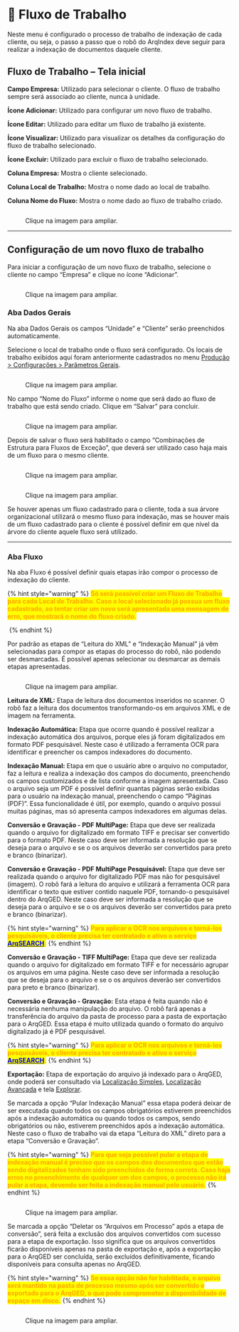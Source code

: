 # 🔹 Fluxo de Trabalho

Neste menu é configurado o processo de trabalho de indexação de cada cliente, ou seja, o passo a passo que o robô do ArqIndex deve seguir para realizar a indexação de documentos daquele cliente. &#x20;

## Fluxo de Trabalho – Tela inicial&#x20;

**Campo Empresa:** Utilizado para selecionar o cliente. O fluxo de trabalho sempre será associado ao cliente, nunca à unidade.&#x20;

**Ícone Adicionar:** Utilizado para configurar um novo fluxo de trabalho.&#x20;

**Ícone Editar:** Utilizado para editar um fluxo de trabalho já existente.&#x20;

**Ícone Visualizar:** Utilizado para visualizar os detalhes da configuração do fluxo de trabalho selecionado.   &#x20;

**Ícone Excluir:** Utilizado para excluir o fluxo de trabalho selecionado.&#x20;

**Coluna Empresa:** Mostra o cliente selecionado.&#x20;

**Coluna Local de Trabalho:** Mostra o nome dado ao local de trabalho.&#x20;

**Coluna Nome do Fluxo:** Mostra o nome dado ao fluxo de trabalho criado.&#x20;

<figure><img src="../../.gitbook/assets/conf07.png" alt=""><figcaption><p>Clique na imagem para ampliar.</p></figcaption></figure>

***

## &#x20;Configuração de um novo fluxo de trabalho&#x20;

Para iniciar a configuração de um novo fluxo de trabalho, selecione o cliente no campo “Empresa” e clique no ícone “Adicionar”.&#x20;

<figure><img src="../../.gitbook/assets/conf08.png" alt=""><figcaption><p>Clique na imagem para ampliar.</p></figcaption></figure>

### Aba Dados Gerais&#x20;

Na aba Dados Gerais os campos “Unidade” e “Cliente” serão preenchidos automaticamente.&#x20;

Selecione o local de trabalho onde o fluxo será configurado. Os locais de trabalho exibidos aqui foram anteriormente cadastrados no menu [Produção > Configurações > Parâmetros Gerais](parametros-gerais.md).  &#x20;

<figure><img src="../../.gitbook/assets/conf09.png" alt=""><figcaption><p>Clique na imagem para ampliar.</p></figcaption></figure>

No campo “Nome do Fluxo” informe o nome que será dado ao fluxo de trabalho que está sendo criado. Clique em “Salvar” para concluir.&#x20;

<figure><img src="../../.gitbook/assets/conf10.png" alt=""><figcaption><p>Clique na imagem para ampliar.</p></figcaption></figure>

Depois de salvar o fluxo será habilitado o campo “Combinações de Estrutura para Fluxos de Exceção”, que deverá ser utilizado caso haja mais de um fluxo para o mesmo cliente. &#x20;

<figure><img src="../../.gitbook/assets/conf11.png" alt=""><figcaption><p>Clique na imagem para ampliar.</p></figcaption></figure>

<figure><img src="../../.gitbook/assets/conf12.png" alt=""><figcaption><p>Clique na imagem para ampliar.</p></figcaption></figure>

Se houver apenas um fluxo cadastrado para o cliente, toda a sua árvore organizacional utilizará o mesmo fluxo para indexação, mas se houver mais de um fluxo cadastrado para o cliente é possível definir em que nível da árvore do cliente aquele fluxo será utilizado. &#x20;

***

### &#x20;Aba Fluxo&#x20;

Na aba Fluxo é possível definir quais etapas irão compor o processo de indexação do cliente.  &#x20;

{% hint style="warning" %}
<mark style="color:orange;">**Só será possível criar um Fluxo de Trabalho para cada Local de Trabalho. Caso o local selecionado já possua um fluxo cadastrado, ao tentar criar um novo será apresentada uma mensagem de erro, que mostrará o nome do fluxo criado.**</mark>&#x20;

<img src="../../.gitbook/assets/conf14.png" alt="" data-size="original">
{% endhint %}

Por padrão as etapas de “Leitura do XML” e “Indexação Manual” já vêm selecionadas para compor as etapas do processo do robô, não podendo ser desmarcadas. É possível apenas selecionar ou desmarcar as demais etapas apresentadas.   &#x20;

<figure><img src="../../.gitbook/assets/conf13.png" alt=""><figcaption><p>Clique na imagem para ampliar.</p></figcaption></figure>

**Leitura de XML:** Etapa de leitura dos documentos inseridos no scanner. O robô faz a leitura dos documentos transformando-os em arquivos XML e de imagem na ferramenta.&#x20;

**Indexação Automática:** Etapa que ocorre quando é possível realizar a indexação automática dos arquivos, porque eles já foram digitalizados em formato PDF pesquisável. Neste caso é utilizado a ferramenta OCR para identificar e preencher os campos indexadores do documento. &#x20;

**Indexação Manual:** Etapa em que o usuário abre o arquivo no computador, faz a leitura e realiza a indexação dos campos do documento, preenchendo os campos customizados e de lista conforme a imagem apresentada. Caso o arquivo seja um PDF é possível definir quantas páginas serão exibidas para o usuário na indexação manual, preenchendo o campo “Páginas (PDF)”. Essa funcionalidade é útil, por exemplo, quando o arquivo possui muitas páginas, mas só apresenta campos indexadores em algumas delas.&#x20;

**Conversão e Gravação - PDF MultiPage:** Etapa que deve ser realizada quando o arquivo for digitalizado em formato TIFF e precisar ser convertido para o formato PDF. Neste caso deve ser informada a resolução que se deseja para o arquivo e se o os arquivos deverão ser convertidos para preto e branco (binarizar). &#x20;

**Conversão e Gravação - PDF MultiPage Pesquisável:** Etapa que deve ser realizada quando o arquivo for digitalizado PDF mas não for pesquisável (imagem). O robô fará a leitura do arquivo e utilizará a ferramenta OCR para identificar o texto que estiver contido naquele PDF, tornando-o pesquisável dentro do ArqGED. Neste caso deve ser informada a resolução que se deseja para o arquivo e se o os arquivos deverão ser convertidos para preto e branco (binarizar). &#x20;

{% hint style="warning" %}
<mark style="color:orange;">**Para aplicar o OCR nos arquivos e torná-los pesquisáveis, o cliente precisa ter contratado e ativo o serviço**</mark> [<mark style="color:blue;">**ArqSEARCH**</mark>](../../cliente/contratos/aba-servico/regras-de-faturamento-por-tipo-de-servico.md#arqsearch)<mark style="color:orange;">**.**</mark> &#x20;
{% endhint %}

**Conversão e Gravação - TIFF MultiPage:** Etapa que deve ser realizada quando o arquivo for digitalizado em formato TIFF e for necessário agrupar os arquivos em uma página. Neste caso deve ser informada a resolução que se deseja para o arquivo e se o os arquivos deverão ser convertidos para preto e branco (binarizar).&#x20;

**Conversão e Gravação - Gravação:** Esta etapa é feita quando não é necessária nenhuma manipulação do arquivo. O robô fará apenas a transferência do arquivo da pasta de processo para a pasta de exportação para o ArqGED. Essa etapa é muito utilizada quando o formato do arquivo digitalizado já é PDF pesquisável. &#x20;

{% hint style="warning" %}
<mark style="color:orange;">**Para aplicar o OCR nos arquivos e torná-los pesquisáveis, o cliente precisa ter contratado e ativo o serviço**</mark> [<mark style="color:blue;">**ArqSEARCH**</mark>](../../cliente/contratos/aba-servico/regras-de-faturamento-por-tipo-de-servico.md#arqsearch)<mark style="color:orange;">**.**</mark> &#x20;
{% endhint %}

**Exportação:** Etapa de exportação do arquivo já indexado para o ArqGED, onde poderá ser consultado via [Localização Simples](../../documento/localizacao-simples.md), [Localização Avançada](../../documento/localizacao-avancada.md) e tela [Explorar](../../documento/explorar/).&#x20;

Se marcada a opção “Pular Indexação Manual” essa etapa poderá deixar de ser executada quando todos os campos obrigatórios estiverem preenchidos após a indexação automática ou quando todos os campos, sendo obrigatórios ou não, estiverem preenchidos após a indexação automática. Neste caso o fluxo de trabalho vai da etapa “Leitura do XML” direto para a etapa “Conversão e Gravação”. &#x20;

{% hint style="warning" %}
<mark style="color:orange;">**Para que seja possível pular a etapa de indexação manual é preciso que os campos dos documentos que estão sendo digitalizados tenham sido preenchidos de forma correta. Caso haja erros no preenchimento de qualquer um dos campos, o processo não irá pular a etapa, devendo ser feita a indexação manual pelo usuário.**</mark>&#x20;
{% endhint %}

<figure><img src="../../.gitbook/assets/conf15.png" alt=""><figcaption><p>Clique na imagem para ampliar.</p></figcaption></figure>

Se marcada a opção “Deletar os “Arquivos em Processo” após a etapa de conversão”, será feita a exclusão dos arquivos convertidos com sucesso para a etapa de exportação. Isso significa que os arquivos convertidos ficarão disponíveis apenas na pasta de exportação e, após a exportação para o ArqGED ser concluída, serão excluídos definitivamente, ficando disponíveis para consulta apenas no ArqGED.&#x20;

{% hint style="warning" %}
<mark style="color:orange;">**Se essa opção não for habilitada, o arquivo será mantido na pasta de processo mesmo após ser convertido e exportado para o ArqGED, o que pode comprometer a disponibilidade de espaço em disco.**</mark>&#x20;
{% endhint %}

<figure><img src="../../.gitbook/assets/conf16.png" alt=""><figcaption><p>Clique na imagem para ampliar.</p></figcaption></figure>
